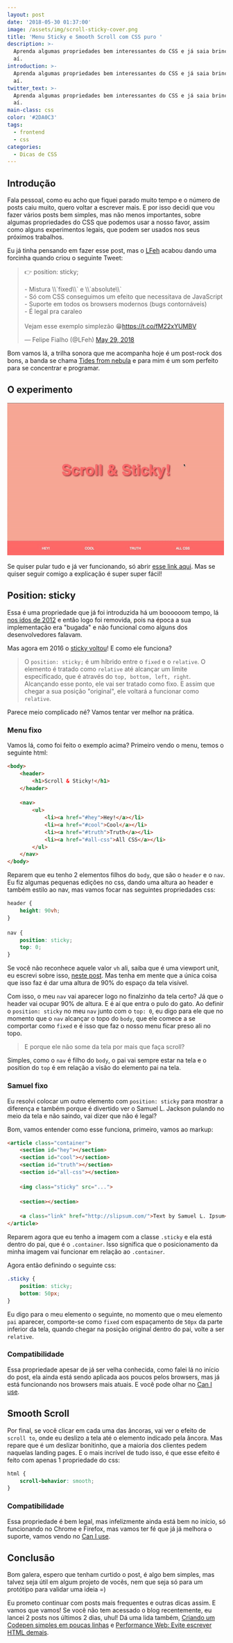```yaml
---
layout: post
date: '2018-05-30 01:37:00'
image: /assets/img/scroll-sticky-cover.png
title: 'Menu Sticky e Smooth Scroll com CSS puro '
description: >-
  Aprenda algumas propriedades bem interessantes do CSS e já saia brincando por
  aí.
introduction: >-
  Aprenda algumas propriedades bem interessantes do CSS e já saia brincando por
  aí.
twitter_text: >-
  Aprenda algumas propriedades bem interessantes do CSS e já saia brincando por
  aí.
main-class: css
color: '#2DA0C3'
tags:
  - frontend
  - css
categories:
  - Dicas de CSS
---
```

## Introdução

Fala pessoal, como eu acho que fiquei parado muito tempo e o número de posts caiu muito, quero voltar a escrever mais. E por isso decidi que vou fazer vários posts bem simples, mas não menos importantes, sobre algumas propriedades do CSS que podemos usar a nosso favor, assim como alguns experimentos legais, que podem ser usados nos seus próximos trabalhos.

Eu já tinha pensando em fazer esse post, mas o [LFeh](https://twitter.com/LFeh) acabou dando uma forcinha quando criou o seguinte Tweet:

<blockquote class="twitter-tweet" data-lang="en"><p lang="pt" dir="ltr">👉 position: sticky;<br><br>- Mistura \\`fixed\\` e \\`absolute\\`<br>- Só com CSS conseguimos um efeito que necessitava de JavaScript <br>- Suporte em todos os browsers modernos (bugs contornáveis)<br>- É legal pra caraleo<br><br>Vejam esse exemplo simplezão 😁<a href="https://t.co/fM22xYUMBV">https://t.co/fM22xYUMBV</a></p>&mdash; Felipe Fialho (@LFeh) <a href="https://twitter.com/LFeh/status/1001473242719277057?ref_src=twsrc%5Etfw">May 29, 2018</a></blockquote>
<script async src="https://platform.twitter.com/widgets.js" charset="utf-8"></script>

Bom vamos lá, a trilha sonora que me acompanha hoje é um post-rock dos bons, a banda se chama [Tides from nebula](https://open.spotify.com/artist/1CzKORB9IN0EjPEyeKBIkf?si=A6YHiIyCSre7opSSu6a5Yw) e para mim é um som perfeito para se concentrar e programar.

## O experimento

![Gif mostrando uma tela sendo scrollada, mostrando uma imagem do Samuel L Jackson indo junto com a tela fixa.](/assets/img/samuel-sticky.gif)

Se quiser pular tudo e já ver funcionando, só abrir [esse link aqui](https://willianjusten.com.br/labs/sticky-scroll/). Mas se quiser seguir comigo a explicação é super super fácil!

## Position: sticky

Essa é uma propriedade que já foi introduzida há um boooooom tempo, lá [nos idos de 2012](https://developers.google.com/web/updates/2012/08/Stick-your-landings-position-sticky-lands-in-WebKit) e então logo foi removida, pois na época a sua implementação era "bugada" e não funcional como alguns dos desenvolvedores falavam.

Mas agora em 2016 o [sticky voltou](https://developers.google.com/web/updates/2016/12/position-sticky)! E como ele funciona?

> O `position: sticky;` é um híbrido entre o `fixed` e o `relative`. O elemento é tratado como `relative` até alcançar um limite especificado, que é através do `top, bottom, left, right`. Alcançando esse ponto, ele vai ser tratado como fixo. E assim que chegar a sua posição "original", ele voltará a funcionar como `relative`.

Parece meio complicado né? Vamos tentar ver melhor na prática.

### Menu fixo

Vamos lá, como foi feito o exemplo acima? Primeiro vendo o menu, temos o seguinte html:

```html
<body>
    <header>
        <h1>Scroll & Sticky!</h1>
    </header>

    <nav>
        <ul>
            <li><a href="#hey">Hey!</a></li>
            <li><a href="#cool">Cool</a></li>
            <li><a href="#truth">Truth</a></li>
            <li><a href="#all-css">All CSS</a></li>
        </ul>
    </nav>
</body>
```

Reparem que eu tenho 2 elementos filhos do `body`, que são o `header` e o `nav`. Eu fiz algumas pequenas edições no css, dando uma altura ao header e também estilo ao nav, mas vamos focar nas seguintes propriedades css:

```css
header {
    height: 90vh;
}

nav {
    position: sticky;
    top: 0;
}
```

Se você não reconhece aquele valor `vh` ali, saiba que é uma viewport unit, eu escrevi sobre isso, [neste post](https://willianjusten.com.br/como-criar-secoes-fullscreen-com-css/). Mas tenha em mente que a única coisa que isso faz é dar uma altura de 90% do espaço da tela visível.

Com isso, o meu `nav` vai aparecer logo no finalzinho da tela certo? Já que o header vai ocupar 90% de altura. E é aí que entra o pulo do gato. Ao definir o `position: sticky` no meu `nav` junto com o `top: 0`, eu digo para ele que no momento que o `nav` alcançar o topo do `body`, que ele comece a se comportar como `fixed` e é isso que faz o nosso menu ficar preso ali no topo.

> E porque ele não some da tela por mais que faça scroll?

Simples, como o `nav` é filho do `body`, o pai vai sempre estar na tela e o position do `top` é em relação a visão do elemento pai na tela.

### Samuel fixo

Eu resolvi colocar um outro elemento com `position: sticky` para mostrar a diferença e também porque é divertido ver o Samuel L. Jackson pulando no meio da tela e não saindo, vai dizer que não é legal?

Bom, vamos entender como esse funciona, primeiro, vamos ao markup:

```html
<article class="container">
    <section id="hey"></section>
    <section id="cool"></section>
    <section id="truth"></section>
    <section id="all-css"></section>

    <img class="sticky" src="...">

    <section></section>

    <a class="link" href="http://slipsum.com/">Text by Samuel L. Ipsum</a>
</article>
```

Reparem agora que eu tenho a imagem com a classe `.sticky` e ela está dentro do pai, que é o `.container`. Isso significa que o posicionamento da minha imagem vai funcionar em relação ao `.container`.

Agora então definindo o seguinte css:

```css
.sticky {
    position: sticky;
    bottom: 50px;
}
```

Eu digo para o meu elemento o seguinte, no momento que o meu elemento `pai` aparecer, comporte-se como `fixed` com espaçamento de `50px` da parte inferior da tela, quando chegar na posição original dentro do pai, volte a ser `relative`.

### Compatibilidade

Essa propriedade apesar de já ser velha conhecida, como falei lá no início do post, ela ainda está sendo aplicada aos poucos pelos browsers, mas já está funcionando nos browsers mais atuais. E você pode olhar no [Can I use](https://caniuse.com/#feat=css-sticky).

## Smooth Scroll

Por final, se você clicar em cada uma das âncoras, vai ver o efeito de `scroll to`, onde eu deslizo a tela até o elemento indicado pela âncora. Mas repare que é um deslizar bonitinho, que a maioria dos clientes pedem naquelas landing pages. E o mais incrível de tudo isso, é que esse efeito é feito com apenas 1 propriedade do css:

```css
html {
    scroll-behavior: smooth;
}
```

### Compatibilidade

Essa propriedade é bem legal, mas infelizmente ainda está bem no início, só funcionando no Chrome e Firefox, mas vamos ter fé que já já melhora o suporte, vamos vendo no [Can I use](https://caniuse.com/#feat=css-scroll-behavior).

## Conclusão

Bom galera, espero que tenham curtido o post, é algo bem simples, mas talvez seja útil em algum projeto de vocês, nem que seja só para um protótipo para validar uma ideia =)

Eu prometo continuar com posts mais frequentes e outras dicas assim. E vamos que vamos! Se você não tem acessado o blog recentemente, eu lancei 2 posts nos últimos 2 dias, uhul! Dá uma lida também, [Criando um Codepen simples em poucas linhas](https://willianjusten.com.br/criando-um-codepen-simples-em-poucas-linhas/) e [Performance Web: Evite escrever HTML demais](https://willianjusten.com.br/performance-web-evite-escrever-html-demais/).

